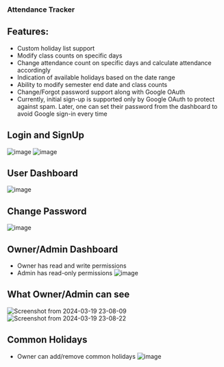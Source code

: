 ### Attendance Tracker

## Features:
- Custom holiday list support
- Modify class counts on specific days
- Change attendance count on specific days and calculate attendance accordingly
- Indication of available holidays based on the date range
- Ability to modify semester end date and class counts
- Change/Forgot password support along with Google OAuth 
- Currently, initial sign-up is supported only by Google OAuth to protect against spam. Later, one can set their password from the dashboard to avoid Google sign-in every time

## Login and SignUp 
![image](https://github.com/UdaySagar-Git/AttendanceTracker/assets/111575806/6d865091-009a-4da6-8b97-b139ed38e501)
![image](https://github.com/UdaySagar-Git/AttendanceTracker/assets/111575806/2f629351-2318-43f0-887d-d0b18524d758)

## User Dashboard
![image](https://github.com/UdaySagar-Git/AttendanceTracker/assets/111575806/a5c9b811-58de-40fb-bdd0-a552fee04044)

## Change Password
![image](https://github.com/UdaySagar-Git/AttendanceTracker/assets/111575806/d31ee7d6-333a-47be-98d4-58e38d2449c7)

## Owner/Admin Dashboard
- Owner has read and write permissions
- Admin has read-only permissions
![image](https://github.com/UdaySagar-Git/AttendanceTracker/assets/111575806/3799b2b4-1dfe-40ae-a664-2582e4af9ead)

## What Owner/Admin can see
![Screenshot from 2024-03-19 23-08-09](https://github.com/UdaySagar-Git/AttendanceTracker/assets/111575806/2fe8ba34-7db4-4a92-aaf8-9b1c3d755162)
![Screenshot from 2024-03-19 23-08-22](https://github.com/UdaySagar-Git/AttendanceTracker/assets/111575806/871e40fb-6940-4d20-9dc7-225cf5ab5e74)

## Common Holidays
- Owner can add/remove common holidays
![image](https://github.com/UdaySagar-Git/AttendanceTracker/assets/111575806/cd5bc21e-15eb-45e6-b7bc-8e48eaaf5a0b)
